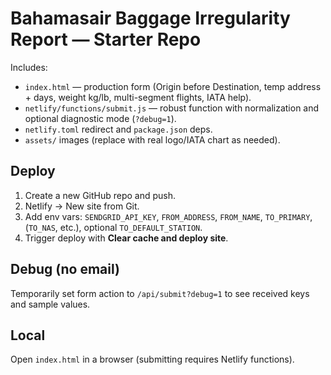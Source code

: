 # Bahamasair Baggage Irregularity Report — Starter Repo

Includes:
- `index.html` — production form (Origin before Destination, temp address + days, weight kg/lb, multi-segment flights, IATA help).
- `netlify/functions/submit.js` — robust function with normalization and optional diagnostic mode (`?debug=1`).
- `netlify.toml` redirect and `package.json` deps.
- `assets/` images (replace with real logo/IATA chart as needed).

## Deploy
1) Create a new GitHub repo and push.
2) Netlify → New site from Git.
3) Add env vars: `SENDGRID_API_KEY`, `FROM_ADDRESS`, `FROM_NAME`, `TO_PRIMARY`, (`TO_NAS`, etc.), optional `TO_DEFAULT_STATION`.
4) Trigger deploy with **Clear cache and deploy site**.

## Debug (no email)
Temporarily set form action to `/api/submit?debug=1` to see received keys and sample values.

## Local
Open `index.html` in a browser (submitting requires Netlify functions).
